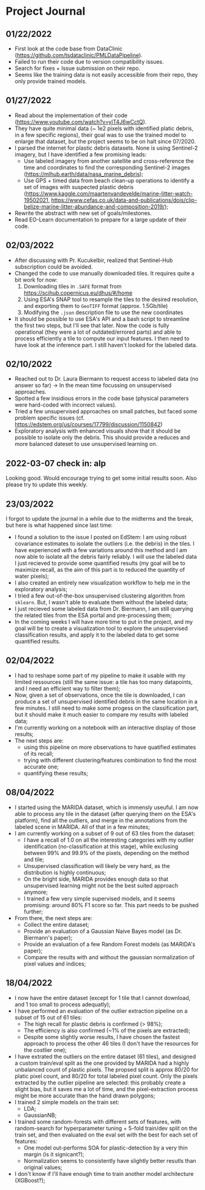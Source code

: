 # Project Journal

## 01/22/2022

- First look at the code base from DataClinic (https://github.com/tsdataclinic/PMLDataPipeline).
- Failed to run their code due to version compatibility issues. 
- Search for fixes + Issue submission on their repo.
- Seems like the training data is not easily accessible from their repo, they only provide trained models.

## 01/27/2022

- Read about the implementation of their code (https://www.youtube.com/watch?v=ylT4J6wCctQ).
- They have quite minimal data (~ 1e2 pixels with identified platic debris, in a few specific regions), their goal was to use the trained model to enlarge that dataset, but the project seems to be on halt since 07/2020.
- I parsed the internet for plastic debris datasets. None is using Sentinel-2 imagery, but I have identified a few promising leads:
  - Use labeled imagery from another satellite and cross-reference the time and coordinates to find the corresponding Sentinel-2 images (https://mlhub.earth/data/nasa_marine_debris);
  - Use GPS + timed data from beach clean-up operations to identify a set of images with suspected plastic debris (https://www.kaggle.com/maartenvandevelde/marine-litter-watch-19502021, https://www.cefas.co.uk/data-and-publications/dois/clip-belize-marine-litter-abundance-and-composition-2019/);
- Rewrite the abstract with new set of goals/milestones.
- Read EO-Learn documentation to prepare for a large update of their code.

## 02/03/2022

- After discussing with Pr. Kucukelbir, realized that Sentinel-Hub subscription could be avoided.
- Changed the code to use manually downloaded tiles. It requires quite a bit work for now:
  1. Downloading tiles in `.SAFE` format from https://scihub.copernicus.eu/dhus/#/home
  2. Using ESA's SNAP tool to resample the tiles to the desired resolution, and exporting them to `GeoTIFF` format (approx. 1.5Gb/tile)
  3. Modifying the `.json` description file to use the new coordinates
- It should be possible to use ESA's API and a bash script to streamline the first two steps, but I'll see that later. Now the code is fully operational (they were a lot of outdated/errored parts) and able to process efficiently a tile to compute our input features. I then need to have look at the inference part. I still haven't looked for the labeled data.

## 02/10/2022

- Reached out to Dr. Laura Biermann to request access to labeled data (no answer so far) -> In the mean time focussing on unsupervised approaches.
- Spotted a few insidious errors in the code base (physical parameters were hard-coded with incorrect values).
- Tried a few unsupervised approaches on small patches, but faced some problem specific issues (cf. https://edstem.org/us/courses/17799/discussion/1150842)
- Exploratory analysis with enhanced visuals show that it should be possible to isolate only the debris. This should provide a reduces and more balanced dateset to use unsupervised learning on.

## 2022-03-07 check in: alp

Looking good. Would encourage trying to get some initial results soon. Also please try to update this weekly.

## 23/03/2022
I forgot to update the journal in a while due to the midterms and the break, but here is what happened since last time:

- I found a solution to the issue I posted on EdStem: I am using robust covariance estimates to isolate the outliers (i.e. the debris) in the tiles. I have experienced with a few variations around this method and I am now able to isolate all the debris fairly reliably. I will use the labeled data I just recieved to provide some quantified results (my goal will be to maximize recall, as the aim of this part is to reduced the quantity of water pixels);
- I also created an entirely new visualization workflow to help me in the exploratory analysis;
- I tried a few out-of-the-box unsupervised clustering algorithm from `sklearn`. But, I wasn't able to evaluate them without the labeled data;
- I just recieved some labeled data from Dr. Biermann, I am still querying the related tiles from the ESA portal and pre-processing them;
- In the coming weeks I will have more time to put in the project, and my goal will be to create a visualization tool to explore the unsupervised classification results, and apply it to the labeled data to get some quantified results.

## 02/04/2022

- I had to reshape some part of my pipeline to make it usable with my limited ressources (still the same issue: a tile has too many datapoints, and I need an efficient way to filter them);
- Now, given a set of observations, once the tile is downloaded, I can produce a set of unsupervised identified debris in the same location in a few minutes. I still need to make some progess on the classification part, but it should make it much easier to compare my results with labeled data;
- I'm currently working on a notebook with an interactive display of those results;
- The next steps are: 
  - using this pipeline on more observations to have quatified estimates of its recall;
  - trying with different clustering/features combination to find the most accurate one;
  - quantifying these results;

## 08/04/2022

- I started using the MARIDA dataset, which is immensly useuful. I am now able to process any tile in the dataset (after querying them on the ESA's platform), find all the outliers, and merge in the annotations from the labeled scene in MARIDA. All of that in a few minutes;
- I am currently working on a subset of 9 out of 63 tiles from the dataset:
  - I have a recall of 1.0 on all the interesting categories with my outlier identification (no-classification at this stage), while exclusing between 99% and 99.9% of the pixels, depending on the method and tile;
  - Unsupervised classification will likely be very hard, as the distribution is highly continuous;
  - On the bright side, MARIDA provides enough data so that unsupervised learning might not be the best suited approach anymore;
  - I trained a few very simple supervised models, and it seems promising: around 80% F1 score so far. This part needs to be pushed further;
- From there, the next steps are:
  - Collect the entire dataset;
  - Provide an evaluation of a Gaussian Naive Bayes model (as Dr. Biermann's paper);
  - Provide an evaluation of a few Random Forest models (as MARIDA's paper);
  - Compare the results with and without the gaussian normalization of pixel values and indices;
 
## 18/04/2022

- I now have the entire dataset (except for 1 tile that I cannot download, and 1 too small to process adequatly);
- I have performed an evaluation of the outlier extraction pipeline on a subset of 15 out of 61 tiles:
  - The high recall for plastic debris is confirmed (> 98%);
  - The efficiency is also confirmed (~1% of the pixels are extracted);
  - Despite some slightly worse results, I have chosen the fastest approach to process the other 46 tiles (I don't have the resources for the costlier one);
- I have extrated the outliers on the entire dataset (61 tiles), and designed a custom train/eval split as the one provided by MARIDA had a highly unbalanced count of plastic pixels. The propsed split is approx 80/20 for platic pixel count, and 80/20 for total labeled pixel count. Only the pixels extracted by the outlier pipeline are selected: this probably create a slight bias, but it saves me a lot of time, and the pixel-extraction process might be more accurate than the hand drawn polygons;
- I trained 2 simple models on the train set:
  - LDA;
  - GaussianNB;
- I trained some random-forests with different sets of features, with random-search for hyperparameter tuning + 5-fold train/dev split on the train set, and then evaluated on the eval set with the best for each set of features:
  - One model out-performs SOA for plastic-detection by a very thin margin (is it signicant?);
  - Normalization seems to consistently have slightly better resutls than original values;
- I don't know if I'll have enough time to train another model architecture (XGBoost?);

